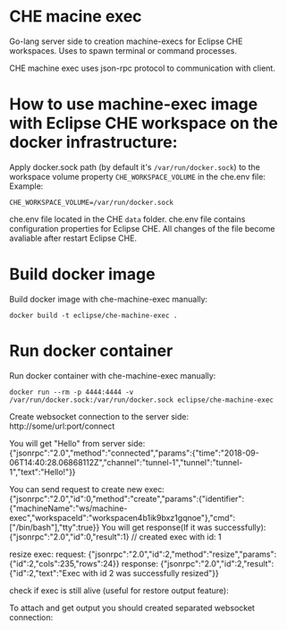 # CHE macine exec

Go-lang server side to creation machine-execs for Eclipse CHE workspaces.
Uses to spawn terminal or command processes.

CHE machine exec uses json-rpc protocol to communication with client.

# How to use machine-exec image with Eclipse CHE workspace on the docker infrastructure:
Apply docker.sock path (by default it's `/var/run/docker.sock`) to the workspace volume property `CHE_WORKSPACE_VOLUME` in the che.env file:
Example:
 ```
CHE_WORKSPACE_VOLUME=/var/run/docker.sock
```
che.env file located in the CHE `data` folder. che.env file contains configuration properties for Eclipse CHE. All changes of the file become avaliable after restart Eclipse CHE.
 
# Build docker image

Build docker image with che-machine-exec manually:

```
docker build -t eclipse/che-machine-exec .
```

# Run docker container

Run docker container with che-machine-exec manually:

```
docker run --rm -p 4444:4444 -v /var/run/docker.sock:/var/run/docker.sock eclipse/che-machine-exec
````

Create websocket connection to the server side:
http://some/url:port/connect

You will get "Hello" from server side:
{"jsonrpc":"2.0","method":"connected","params":{"time":"2018-09-06T14:40:28.06868112Z","channel":"tunnel-1","tunnel":"tunnel-1","text":"Hello!"}}

You can send request to create new exec:
{"jsonrpc":"2.0","id":0,"method":"create","params":{"identifier":{"machineName":"ws/machine-exec","workspaceId":"workspacen4b1ik9bxz1gqnoe"},"cmd":["/bin/bash"],"tty":true}}
You will get response(If it was successfully):
{"jsonrpc":"2.0","id":0,"result":1} // created exec with id: 1

resize exec:
request:
{"jsonrpc":"2.0","id":2,"method":"resize","params":{"id":2,"cols":235,"rows":24}}
response:
{"jsonrpc":"2.0","id":2,"result":{"id":2,"text":"Exec with id 2  was successfully resized"}}

check if exec is still alive (useful for restore output feature):

To attach and get output you should created separated websocket connection:


